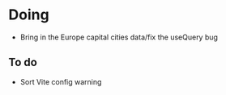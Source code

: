 # Doing

-   Bring in the Europe capital cities data/fix the useQuery bug

## To do

-   Sort Vite config warning
